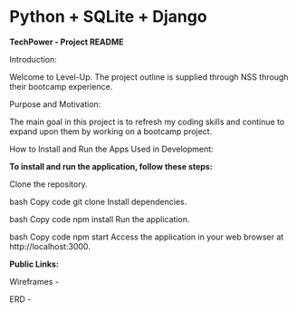 # Python + SQLite + Django

**TechPower - Project README**

Introduction:

Welcome to Level-Up. The project outline is supplied through NSS through their bootcamp experience.  


Purpose and Motivation:

The main goal in this project is to refresh my coding skills and continue to expand upon them by working on a bootcamp project.


How to Install and Run the Apps Used in Development:

**To install and run the application, follow these steps:**

Clone the repository.

bash
Copy code
git clone <repository-url>
Install dependencies.

bash
Copy code
npm install
Run the application.

bash
Copy code
npm start
Access the application in your web browser at http://localhost:3000.





**Public Links:**

Wireframes -  

ERD - 





